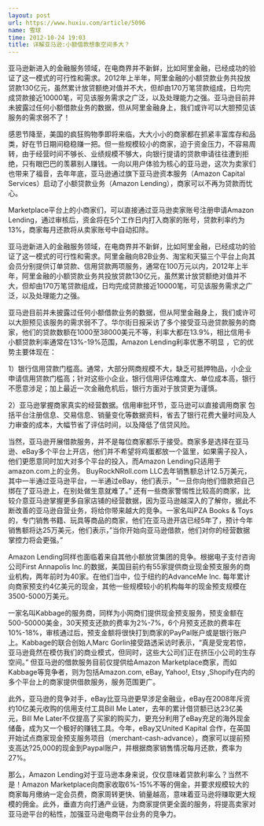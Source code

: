 ```yaml
---
layout: post
url: https://www.huxiu.com/article/5096
name: 雪球
time: 2012-10-24 19:03
title: 详解亚马逊:小额借款想象空间多大？
---
```

亚马逊新进入的金融服务领域，在电商界并不新鲜，比如阿里金融，已经成功的验证了这一模式的可行性和需求。2012年上半年，阿里金融的小额贷款业务共投放贷款130亿元，虽然累计放贷额绝对值并不大，但却由170万笔贷款组成，日均完成贷款接近10000笔，可见该服务需求之广泛，以及处理能力之强。亚马逊目前并未披露过任何小额借款业务的数据，但从阿里金融身上，我们或许可以大胆预见该服务的需求弱不了！

感恩节降至，美国的疯狂购物季即将来临，大大小小的商家都在抓紧丰富库存和品类，好在节日期间稳稳赚一把。但一些规模较小的商家，迫于资金压力，不容易周转，由于经营时间不够长、业绩规模不够大，向银行提请的贷款申请往往遭到拒绝，只有眼巴巴的羡慕别人赚钱。一向以用户体验为核心的亚马逊，这次为卖家们也带来了福音，去年年底，亚马逊通过旗下亚马逊资本服务（Amazon Capital Services）启动了小额贷款业务（Amazon Lending），商家可以不再为贷款而忧心。

Marketplace平台上的小商家们，可以直接通过亚马逊卖家账号注册申请Amazon Lending，通过审核后，资金将在5个工作日内打入商家的账号，贷款利率约为13%，商家每月还款将从卖家账号中自动扣除。

亚马逊新进入的金融服务领域，在电商界并不新鲜，比如阿里金融，已经成功的验证了这一模式的可行性和需求。阿里金融向B2B业务、淘宝和天猫三个平台上向其会员分别提供订单贷款、信用贷款两项服务，通常在100万元以内，2012年上半年，阿里金融的小额贷款业务共投放贷款130亿元，虽然累计放贷额绝对值并不大，但却由170万笔贷款组成，日均完成贷款接近10000笔，可见该服务需求之广泛，以及处理能力之强。

亚马逊目前并未披露过任何小额借款业务的数据，但从阿里金融身上，我们或许可以大胆预见该服务的需求弱不了。华尔街日报采访了多个接受亚马逊贷款服务的商家，他们的贷款数额在1000至38000美元不等，利率大都在13.9%，相比信用卡小额贷款利率通常在13%-19%范围，Amazon Lending利率优惠不明显 ，它的优势主要体现在：

1）银行信用贷款门槛高。通常，大部分网商规模不大，缺乏可抵押物品，小企业申请信用贷款门槛高；针对这些小企业，银行信用评估难度大、单位成本高，银行不愿意涉足；加上最近一次金融危机后，银行方面对于放贷更为谨慎。

2）亚马逊掌握商家真实的经营数据。信用审批环节，亚马逊可以直接调用商家 包括平台注册信息、交易信息、销量变化等数据资料，省去了银行花费大量时间及人力审查的成本，大幅节省了评估时间，以及降低了信贷风险。

当然，亚马逊开展借款服务，并不是每位商家都乐于接受。商家多是选择在亚马逊、eBay多个平台上开店，他们并不希望将鸡蛋都放一个篮里，如果需子投入，他们更愿意同时加大对多个平台的投入，而Amazon Lending只适用于amazon.com上的业务。 BuyRockNRoll.com LLC去年销售额总计12.5万美元，其中一半通过亚马逊平台，一半通过eBay，他们表示，"一旦你向他们借款把自己绑在了亚马逊上，在别处做生意就难了。” 还有一些商家警惕性比较高的商家，比较介意亚马逊掌握更多自家店铺的经营数据，因为亚马逊越深入的了解你，据此不断改善的亚马逊自营业务，将给你带来越大的竞争。一家名叫PZA Books & Toys的，专门销售书籍、玩具等商品的商家，他们在亚马逊开店已经5年了，预计今年销售额将达25万美元，他们表示，”当你开始向亚马逊借款，他们对你的经营数据掌控力将会更强。”

Amazon Lending同样也面临着来自其他小额放贷集团的竞争。根据电子支付咨询公司First Annapolis Inc.的数据，美国目前约有55家提供商业现金预支服务的商业机构，两年前时为40家。在他们当中，位于纽约的AdvanceMe Inc. 每年累计向商家预支约4亿美元的现金，其他一些规模较小的机构每年的现金预支规模在3500-5000万美元。

一家名叫Kabbage的服务商，同样为小网商们提供现金预支服务，预支金额在500-50000美金，30天预支还款的费率为2%-7%，6个月预支还款的费率在10%-18%，审核通过后，预支金额将很快打到商家的PayPal账户或是银行账户上。Kabbage的联合创始人Marc Gorlin接受路透采访时表示，“真是受宠若惊，亚马逊竟然在模仿我们的商业模式，但同时，这些大公司们正在挤压小公司的生存空间。” 但亚马逊的借款服务目前仅提供给Amazon Marketplace商家，而如Kabbage等竞争者，则为包括Amazon.com, eBay, Yahoo!, Etsy ,Shopify在内的多个平台上的商家提供借款服务，服务范围更广。

此外，亚马逊的竞争对手，eBay比亚马逊更早涉足金融业，eBay在2008年斥资约10亿美元收购的信用支付工具Bill Me Later，去年的累计借贷额已达23亿美元，Bill Me Later不仅提高了买家的购买力，更充分利用了eBay充足的海外现金储备，成为又一个极好的赚钱工具。今年，eBay又United Kapital 合作，在英国开始试点商家现金预支服务项目（merchant-cash-advance），商家可以提前预支高达?25,000的现金到Paypal账户，并根据商家销售情况每月还款，费率为27%。

那么，Amazon Lending对于亚马逊本身来说，仅仅意味着贷款利率么？当然不是！Amazon Marketplace向商家收取6%-15%不等的佣金，并要求规模较大的商家每月缴纳一定会员费，商家周转更快、销量越高，意味着亚马逊将赚取更大规模的佣金。此外，垂直方向打通产业链，为商家提供更全面的服务，将提高卖家对亚马逊平台的粘性，加强亚马逊电商平台业务的竞争力。

